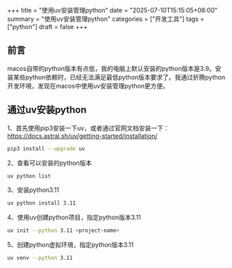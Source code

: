 +++
title = "使用uv安装管理python"
date = "2025-07-10T15:15:05+08:00"
summary = "使用uv安装管理python"
categories = ["开发工具"]
tags = ["python"]
draft = false
+++

## 前言

macos自带的python版本有点低，我的电脑上默认安装的python版本是3.9。安装某些python依赖时，已经无法满足最低python版本要求了。我通过折腾python开发环境，发现在macos中使用uv安装管理python更方便。

## 通过uv安装python

1、首先使用pip3安装一下uv，或者通过官网文档安装一下：https://docs.astral.sh/uv/getting-started/installation/
```bash
pip3 install --upgrade uv
```

2、查看可以安装的python版本
```bash
uv python list
```

3、安装python3.11
```bash
uv python install 3.11
```

4、使用uv创建python项目，指定python版本3.11
```bash
uv init --python 3.11 <project-name>
```

5、创建python虚拟环境，指定python版本3.11
```bash
uv venv --python 3.11
```
